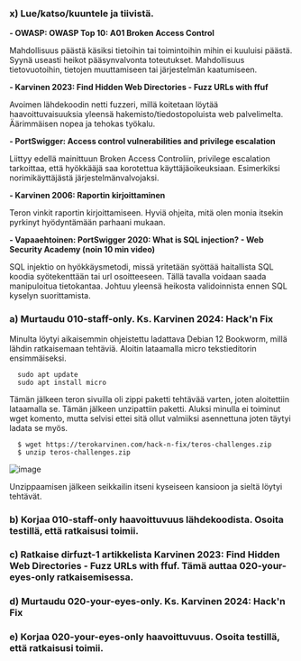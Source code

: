 ### x) Lue/katso/kuuntele ja tiivistä.

**- OWASP: OWASP Top 10: A01 Broken Access Control** 

  Mahdollisuus päästä käsiksi tietoihin tai toimintoihin mihin ei kuuluisi päästä. Syynä useasti heikot pääsynvalvonta toteutukset. Mahdollisuus tietovuotoihin, tietojen muuttamiseen tai järjestelmän kaatumiseen.

**- Karvinen 2023: Find Hidden Web Directories - Fuzz URLs with ffuf**

  Avoimen lähdekoodin netti fuzzeri, millä koitetaan löytää haavoittuvaisuuksia yleensä hakemisto/tiedostopoluista web palvelimelta. Äärimmäisen nopea ja tehokas työkalu.

**- PortSwigger: Access control vulnerabilities and privilege escalation**

  Liittyy edellä mainittuun Broken Access Controliin, privilege escalation tarkoittaa, että hyökkääjä saa korotettua käyttäjäoikeuksiaan. Esimerkiksi norimikäyttäjästä järjestelmänvalvojaksi.

**- Karvinen 2006: Raportin kirjoittaminen**

  Teron vinkit raportin kirjoittamiseen. Hyviä ohjeita, mitä olen monia itsekin pyrkinyt hyödyntämään parhaani mukaan.

**- Vapaaehtoinen: PortSwigger 2020: What is SQL injection? - Web Security Academy (noin 10 min video)**

  SQL injektio on hyökkäysmetodi, missä yritetään syöttää haitallista SQL koodia syötekenttään tai url osoitteeseen. Tällä tavalla voidaan saada manipuloitua tietokantaa. Johtuu yleensä heikosta validoinnista ennen SQL kyselyn suorittamista.


### a) Murtaudu 010-staff-only. Ks. Karvinen 2024: Hack'n Fix

  Minulta löytyi aikaisemmin ohjeistettu ladattava Debian 12 Bookworm, millä lähdin ratkaisemaan tehtäviä. Aloitin lataamalla micro tekstieditorin ensimmäiseksi.
  
      sudo apt update
      sudo apt install micro

  Tämän jälkeen teron sivuilla oli zippi paketti tehtävää varten, joten aloitettiin lataamalla se. Tämän jälkeen unzipattiin paketti. Aluksi minulla ei toiminut wget komento, mutta selvisi ettei sitä ollut valmiiksi asennettuna joten täytyi ladata se myös.

      $ wget https://terokarvinen.com/hack-n-fix/teros-challenges.zip
      $ unzip teros-challenges.zip

![image](https://github.com/user-attachments/assets/dd98d5d7-a4ae-4087-a75b-bce80d19923d)

  Unzippaamisen jälkeen seikkailin itseni kyseiseen kansioon ja sieltä löytyi tehtävät.

### b) Korjaa 010-staff-only haavoittuvuus lähdekoodista. Osoita testillä, että ratkaisusi toimii.
### c) Ratkaise dirfuzt-1 artikkelista Karvinen 2023: Find Hidden Web Directories - Fuzz URLs with ffuf. Tämä auttaa 020-your-eyes-only ratkaisemisessa.
### d) Murtaudu 020-your-eyes-only. Ks. Karvinen 2024: Hack'n Fix
### e) Korjaa 020-your-eyes-only haavoittuvuus. Osoita testillä, että ratkaisusi toimii.
